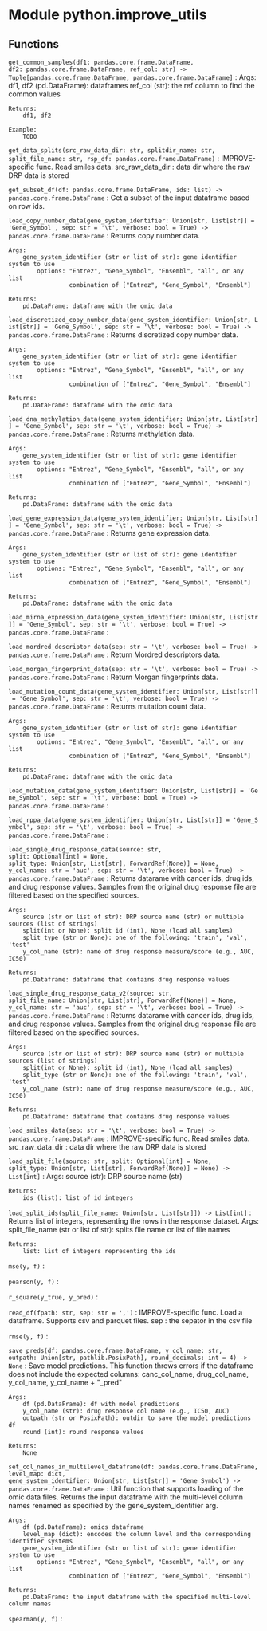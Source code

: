 Module python.improve_utils
===========================

Functions
---------

    
`get_common_samples(df1: pandas.core.frame.DataFrame, df2: pandas.core.frame.DataFrame, ref_col: str) ‑> Tuple[pandas.core.frame.DataFrame, pandas.core.frame.DataFrame]`
:   Args:
        df1, df2 (pd.DataFrame): dataframes
        ref_col (str): the ref column to find the common values
    
    Returns:
        df1, df2
    
    Example:
        TODO

    
`get_data_splits(src_raw_data_dir: str, splitdir_name: str, split_file_name: str, rsp_df: pandas.core.frame.DataFrame)`
:   IMPROVE-specific func.
    Read smiles data.
    src_raw_data_dir : data dir where the raw DRP data is stored

    
`get_subset_df(df: pandas.core.frame.DataFrame, ids: list) ‑> pandas.core.frame.DataFrame`
:   Get a subset of the input dataframe based on row ids.

    
`load_copy_number_data(gene_system_identifier: Union[str, List[str]] = 'Gene_Symbol', sep: str = '\t', verbose: bool = True) ‑> pandas.core.frame.DataFrame`
:   Returns copy number data.
    
    Args:
        gene_system_identifier (str or list of str): gene identifier system to use
            options: "Entrez", "Gene_Symbol", "Ensembl", "all", or any list
                     combination of ["Entrez", "Gene_Symbol", "Ensembl"]
    
    Returns:
        pd.DataFrame: dataframe with the omic data

    
`load_discretized_copy_number_data(gene_system_identifier: Union[str, List[str]] = 'Gene_Symbol', sep: str = '\t', verbose: bool = True) ‑> pandas.core.frame.DataFrame`
:   Returns discretized copy number data.
    
    Args:
        gene_system_identifier (str or list of str): gene identifier system to use
            options: "Entrez", "Gene_Symbol", "Ensembl", "all", or any list
                     combination of ["Entrez", "Gene_Symbol", "Ensembl"]
    
    Returns:
        pd.DataFrame: dataframe with the omic data

    
`load_dna_methylation_data(gene_system_identifier: Union[str, List[str]] = 'Gene_Symbol', sep: str = '\t', verbose: bool = True) ‑> pandas.core.frame.DataFrame`
:   Returns methylation data.
    
    Args:
        gene_system_identifier (str or list of str): gene identifier system to use
            options: "Entrez", "Gene_Symbol", "Ensembl", "all", or any list
                     combination of ["Entrez", "Gene_Symbol", "Ensembl"]
    
    Returns:
        pd.DataFrame: dataframe with the omic data

    
`load_gene_expression_data(gene_system_identifier: Union[str, List[str]] = 'Gene_Symbol', sep: str = '\t', verbose: bool = True) ‑> pandas.core.frame.DataFrame`
:   Returns gene expression data.
    
    Args:
        gene_system_identifier (str or list of str): gene identifier system to use
            options: "Entrez", "Gene_Symbol", "Ensembl", "all", or any list
                     combination of ["Entrez", "Gene_Symbol", "Ensembl"]
    
    Returns:
        pd.DataFrame: dataframe with the omic data

    
`load_mirna_expression_data(gene_system_identifier: Union[str, List[str]] = 'Gene_Symbol', sep: str = '\t', verbose: bool = True) ‑> pandas.core.frame.DataFrame`
:   

    
`load_mordred_descriptor_data(sep: str = '\t', verbose: bool = True) ‑> pandas.core.frame.DataFrame`
:   Return Mordred descriptors data.

    
`load_morgan_fingerprint_data(sep: str = '\t', verbose: bool = True) ‑> pandas.core.frame.DataFrame`
:   Return Morgan fingerprints data.

    
`load_mutation_count_data(gene_system_identifier: Union[str, List[str]] = 'Gene_Symbol', sep: str = '\t', verbose: bool = True) ‑> pandas.core.frame.DataFrame`
:   Returns mutation count data.
    
    Args:
        gene_system_identifier (str or list of str): gene identifier system to use
            options: "Entrez", "Gene_Symbol", "Ensembl", "all", or any list
                     combination of ["Entrez", "Gene_Symbol", "Ensembl"]
    
    Returns:
        pd.DataFrame: dataframe with the omic data

    
`load_mutation_data(gene_system_identifier: Union[str, List[str]] = 'Gene_Symbol', sep: str = '\t', verbose: bool = True) ‑> pandas.core.frame.DataFrame`
:   

    
`load_rppa_data(gene_system_identifier: Union[str, List[str]] = 'Gene_Symbol', sep: str = '\t', verbose: bool = True) ‑> pandas.core.frame.DataFrame`
:   

    
`load_single_drug_response_data(source: str, split: Optional[int] = None, split_type: Union[str, List[str], ForwardRef(None)] = None, y_col_name: str = 'auc', sep: str = '\t', verbose: bool = True) ‑> pandas.core.frame.DataFrame`
:   Returns datarame with cancer ids, drug ids, and drug response values. Samples
    from the original drug response file are filtered based on the specified
    sources.
    
    Args:
        source (str or list of str): DRP source name (str) or multiple sources (list of strings)
        split(int or None): split id (int), None (load all samples)
        split_type (str or None): one of the following: 'train', 'val', 'test'
        y_col_name (str): name of drug response measure/score (e.g., AUC, IC50)
    
    Returns:
        pd.Dataframe: dataframe that contains drug response values

    
`load_single_drug_response_data_v2(source: str, split_file_name: Union[str, List[str], ForwardRef(None)] = None, y_col_name: str = 'auc', sep: str = '\t', verbose: bool = True) ‑> pandas.core.frame.DataFrame`
:   Returns datarame with cancer ids, drug ids, and drug response values. Samples
    from the original drug response file are filtered based on the specified
    sources.
    
    Args:
        source (str or list of str): DRP source name (str) or multiple sources (list of strings)
        split(int or None): split id (int), None (load all samples)
        split_type (str or None): one of the following: 'train', 'val', 'test'
        y_col_name (str): name of drug response measure/score (e.g., AUC, IC50)
    
    Returns:
        pd.Dataframe: dataframe that contains drug response values

    
`load_smiles_data(sep: str = '\t', verbose: bool = True) ‑> pandas.core.frame.DataFrame`
:   IMPROVE-specific func.
    Read smiles data.
    src_raw_data_dir : data dir where the raw DRP data is stored

    
`load_split_file(source: str, split: Optional[int] = None, split_type: Union[str, List[str], ForwardRef(None)] = None) ‑> List[int]`
:   Args:
        source (str): DRP source name (str)
    
    Returns:
        ids (list): list of id integers

    
`load_split_ids(split_file_name: Union[str, List[str]]) ‑> List[int]`
:   Returns list of integers, representing the rows in the response dataset.
    Args:
        split_file_name (str or list of str): splits file name or list of file names
    
    Returns:
        list: list of integers representing the ids

    
`mse(y, f)`
:   

    
`pearson(y, f)`
:   

    
`r_square(y_true, y_pred)`
:   

    
`read_df(fpath: str, sep: str = ',')`
:   IMPROVE-specific func.
    Load a dataframe. Supports csv and parquet files.
    sep : the sepator in the csv file

    
`rmse(y, f)`
:   

    
`save_preds(df: pandas.core.frame.DataFrame, y_col_name: str, outpath: Union[str, pathlib.PosixPath], round_decimals: int = 4) ‑> None`
:   Save model predictions.
    This function throws errors if the dataframe does not include the expected
    columns: canc_col_name, drug_col_name, y_col_name, y_col_name + "_pred"
    
    Args:
        df (pd.DataFrame): df with model predictions
        y_col_name (str): drug response col name (e.g., IC50, AUC)
        outpath (str or PosixPath): outdir to save the model predictions df
        round (int): round response values 
        
    Returns:
        None

    
`set_col_names_in_multilevel_dataframe(df: pandas.core.frame.DataFrame, level_map: dict, gene_system_identifier: Union[str, List[str]] = 'Gene_Symbol') ‑> pandas.core.frame.DataFrame`
:   Util function that supports loading of the omic data files.
    Returns the input dataframe with the multi-level column names renamed as
    specified by the gene_system_identifier arg.
    
    Args:
        df (pd.DataFrame): omics dataframe
        level_map (dict): encodes the column level and the corresponding identifier systems
        gene_system_identifier (str or list of str): gene identifier system to use
            options: "Entrez", "Gene_Symbol", "Ensembl", "all", or any list
                     combination of ["Entrez", "Gene_Symbol", "Ensembl"]
    
    Returns:
        pd.DataFrame: the input dataframe with the specified multi-level column names

    
`spearman(y, f)`
: